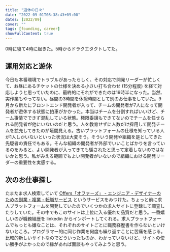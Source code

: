 ```yaml
---
title: "遊休の日々"
date: "2022-09-01T08:38:43+09:00"
dates: [2022/09]
cover: ""
tags: [founding, career]
showFullContent: true
---
```


0時に寝て4時に起きた。5時からドラクエタクトしてた。

## 運用対応と遊休

今日も本番環境でトラブルがあったらしく、その対応で開発リーダーが忙しくて、お昼にあるチケットの仕様を決める小さい打ち合わせ (15分程度) を経て対応しようと思っていたのに、最終的にそれができたのは19時半になった。当然、実作業もやってない。昼間の3時間を休憩時間として別のお仕事をしていた。9月から新たにフロントエンド開発者が入って、チームの開発者が7人になって開発者が遊休する状態に拍車がかかった。本当はチームを分割すればいいけど、チーム事情でできず混乱している状態。権限委譲もできてないのでチームを任せられる開発者が他にいないのだと思う。人を教育せずに人数だけ採用して開発チームを拡充してきたのが垣間見える。古いプラットフォームの仕様を知っている人が1人しかいないといった状況は大変そう。そういう開発や組織を是としてきた先駆者の責任でもある。そんな組織の開発者が外部でいいことばかりを言っているのをみると、よい開発者が入ってきても騙されたと思って定着しないのではないかと思う。私がみえる範囲でもよい開発者がいないので組織における開発リーダーの重要性を実感する。

## 次のお仕事探し

たまたま求人検索していて [Offers「オファーズ」 - エンジニア・デザイナーのための副業・複業・転職サービス](https://offers.jp/lp) というサービスをみつけた。ちょっと前に求人プラットフォームを開発していたのでいくつかの求人サイトに登録して調査したりしていた。その中でもこのサイトは上位に入る優れた品質だと思う。一番嬉しいのが職務経歴を linkedin からインポートしてくれる。求人プラットフォームでもっとも嫌なことは、それぞれのサイトごとに職務経歴書を作らないといけないところ。プログラマー的に同じ作業を何度も繰り返すことに苦痛を感じる。比較的新しいサイトなのでどういったものか、わかっていないけど、サイトの使い勝手がよかったので縁があれば面談もやってみようと思う。

